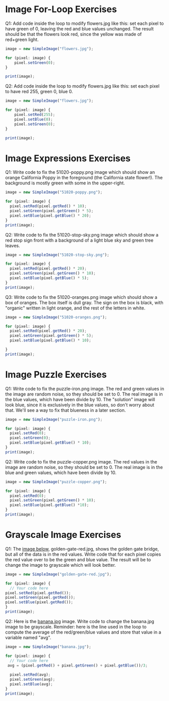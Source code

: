 # Image For-Loop Exercises

Q1: Add code inside the loop to modify flowers.jpg like this: set each pixel to have green of 0, leaving the red and blue values unchanged. The result should be that the flowers look red, since the yellow was made of red+green light.

```javascript
image = new SimpleImage("flowers.jpg");

for (pixel: image) {
    pixel.setGreen(0);
}

print(image);
```

Q2: Add code inside the loop to modify flowers.jpg like this: set each pixel to have red 255, green 0, blue 0.

```javascript
image = new SimpleImage("flowers.jpg");

for (pixel: image) {
    pixel.setRed(255);
    pixel.setBlue(0);
    pixel.setGreen(0);
}

print(image);
```

# Image Expressions Exercises

Q1: Write code to fix the 51020-poppy.png image which should show an orange California Poppy in the foreground (the California state flower!). The background is mostly green with some in the upper-right.

```javascript
image = new SimpleImage("51020-poppy.png");

for (pixel: image) {
  pixel.setRed(pixel.getRed() * 10);
  pixel.setGreen(pixel.getGreen() * 5);
  pixel.setBlue(pixel.getBlue() * 20);
}
print(image);
```

Q2: Write code to fix the 51020-stop-sky.png image which should show a red stop sign front with a background of a light blue sky and green tree leaves.

```javascript
image = new SimpleImage("51020-stop-sky.png");

for (pixel: image) {
  pixel.setRed(pixel.getRed() * 20);
  pixel.setGreen(pixel.getGreen() * 10);
  pixel.setBlue(pixel.getBlue() * 5);
}
print(image);
```

Q3: Write code to fix the 51020-oranges.png image which should show a box of oranges. The box itself is dull gray. The sign on the box is black, with "organic" written in light orange, and the rest of the letters in white.

```javascript
image = new SimpleImage("51020-oranges.png");

for (pixel: image) {
  pixel.setRed(pixel.getRed() * 20);
  pixel.setGreen(pixel.getGreen() * 5);
  pixel.setBlue(pixel.getBlue() * 10);

}
print(image);
```

# Image Puzzle Exercises

Q1: Write code to fix the puzzle-iron.png image. The red and green values in the image are random noise, so they should be set to 0. The real image is in the blue values, which have been divide by 10. The "solution" image will look blue, since it is exclusively in the blue values, so don't worry about that. We'll see a way to fix that blueness in a later section.

```javascript
image = new SimpleImage("puzzle-iron.png");

for (pixel: image) {
  pixel.setRed(0);
  pixel.setGreen(0);
  pixel.setBlue(pixel.getBlue() * 10);
}
print(image);
```

Q2: Write code to fix the puzzle-copper.png image. The red values in the image are random noise, so they should be set to 0. The real image is in the blue and green values, which have been divide by 10.

```javascript
image = new SimpleImage("puzzle-copper.png");

for (pixel: image) {
  pixel.setRed(0);
  pixel.setGreen(pixel.getGreen() * 10);
  pixel.setBlue(pixel.getBlue() *10);
}
print(image);
```

# Grayscale Image Exercises

Q1: The [image below](https://lagunita.stanford.edu/c4x/Engineering/CS101/asset/golden-gate-red.jpg), golden-gate-red.jpg, shows the golden gate bridge, but all of the data is in the red values. Write code that for each pixel copies the red value over to be the green and blue value. The result will be to change the image to grayscale which will look better.

```javascript
image = new SimpleImage("golden-gate-red.jpg");

for (pixel: image) {
  // Your code here
pixel.setRed(pixel.getRed());
pixel.setGreen(pixel.getRed());
pixel.setBlue(pixel.getRed());
}
print(image);
```

Q2: Here is the [banana.jpg](https://lagunita.stanford.edu/c4x/Engineering/CS101/asset/banana.jpg) image. Write code to change the banana.jpg image to be grayscale. Reminder: here is the line used in the loop to compute the average of the red/green/blue values and store that value in a variable named "avg".

```javascript
image = new SimpleImage("banana.jpg");

for (pixel: image) {
  // Your code here
 avg = (pixel.getRed() + pixel.getGreen() + pixel.getBlue())/3;
  
  pixel.setRed(avg);
  pixel.setGreen(avg);
  pixel.setBlue(avg);
}
print(image);
```

